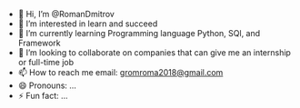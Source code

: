 - 👋 Hi, I’m @RomanDmitrov
- 👀 I’m interested in learn and succeed
- 🌱 I’m currently learning Programming language Python, SQl, and Framework
- 💞️ I’m looking to collaborate on companies that can give me an internship or full-time job
- 📫 How to reach me email: gromroma2018@gmail.com
- 😄 Pronouns: ...
- ⚡ Fun fact: ...

<!---
RomanDmitrov/RomanDmitrov is a ✨ special ✨ repository because its `README.md` (this file) appears on your GitHub profile.
You can click the Preview link to take a look at your changes.
--->
